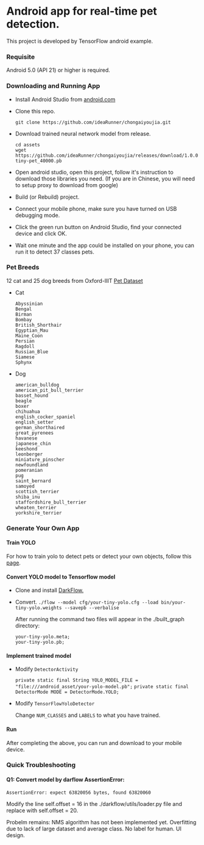 # Android app for real-time pet detection.

This project is developed by TensorFlow android example.

### Requisite
  
Android 5.0 (API 21) or higher is required.
  
### Downloading and Running App

- Install Android Studio from [android.com](https://developer.android.com/studio/)

- Clone this repo.

  `git clone https://github.com/ideaRunner/chongaiyoujia.git`

- Download trained neural network model from release.

  ```
  cd assets
  wget https://github.com/ideaRunner/chongaiyoujia/releases/download/1.0.0/yolov2-tiny-pet_40000.pb
  ```
  
- Open android studio, open this project, follow it's instruction to download those libraries you need. (If you are in Chinese, you will need to setup proxy to download from google)

- Build (or Rebuild) project.

- Connect your mobile phone, make sure you have turned on USB debugging mode.

- Click the green run button on Android Studio, find your connected device and click OK.

- Wait one minute and the app could be installed on your phone, you can run it to detect 37 classes pets.

### Pet Breeds

12 cat and 25 dog breeds from Oxford-IIIT [Pet Dataset](http://www.robots.ox.ac.uk/~vgg/data/pets/)

- Cat
  
  ```
  Abyssinian
  Bengal
  Birman
  Bombay
  British_Shorthair
  Egyptian_Mau
  Maine_Coon
  Persian
  Ragdoll
  Russian_Blue
  Siamese
  Sphynx
  ```
- Dog
  
  ```
  american_bulldog
  american_pit_bull_terrier
  basset_hound
  beagle
  boxer
  chihuahua
  english_cocker_spaniel
  english_setter
  german_shorthaired
  great_pyrenees
  havanese
  japanese_chin
  keeshond
  leonberger
  miniature_pinscher
  newfoundland
  pomeranian
  pug
  saint_bernard
  samoyed
  scottish_terrier
  shiba_inu
  staffordshire_bull_terrier
  wheaten_terrier
  yorkshire_terrier
  ```
 
### Generate Your Own App

#### Train YOLO 

For how to train yolo to detect pets or detect your own objects, follow this [page](https://github.com/ideaRunner/yolo-pet).

#### Convert YOLO model to Tensorflow model

- Clone and install [DarkFlow.](https://github.com/thtrieu/darkflow)

- Convert.
  `./flow --model cfg/your-tiny-yolo.cfg --load bin/your-tiny-yolo.weights --savepb --verbalise`

  After running the command two files will appear in the ./built_graph directory:

  ```
  your-tiny-yolo.meta;
  your-tiny-yolo.pb;
  ```
  
#### Implement trained model

- Modify `DetectorActivity`

  `private static final String YOLO_MODEL_FILE = "file:///android_asset/your-yolo-model.pb";`
  `private static final DetectorMode MODE = DetectorMode.YOLO;`
- Modify `TensorFlowYoloDetector`

  Change `NUM_CLASSES` and `LABELS` to what you have trained.
  
#### Run
  After completing the above, you can run and download to your mobile device.

### Quick Troubleshooting

#### Q1: Convert model by darflow AssertionError: 
`AssertionError: expect 63820056 bytes, found 63820060`

Modify the line self.offset = 16 in the ./darkflow/utils/loader.py file and replace with self.offset = 20.

[^_^]:
  Probelm remains:
  NMS algorithm has not been implemented yet. 
  Overfitting due to lack of large dataset and average class.
  No label for human.
  UI design.
